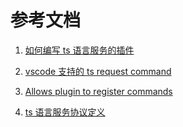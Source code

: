 # 参考文档

1. [如何编写 ts 语言服务的插件](https://github.com/microsoft/TypeScript/wiki/Writing-a-Language-Service-Plugin)

2. [vscode 支持的 ts request command](https://github.com/microsoft/vscode/blob/main/extensions/typescript-language-features/src/commands/tsserverRequests.ts)

3. [Allows plugin to register commands](https://github.com/microsoft/TypeScript/pull/44291)

4. [ts 语言服务协议定义](https://github.com/microsoft/TypeScript/blob/main/src/server/protocol.ts)